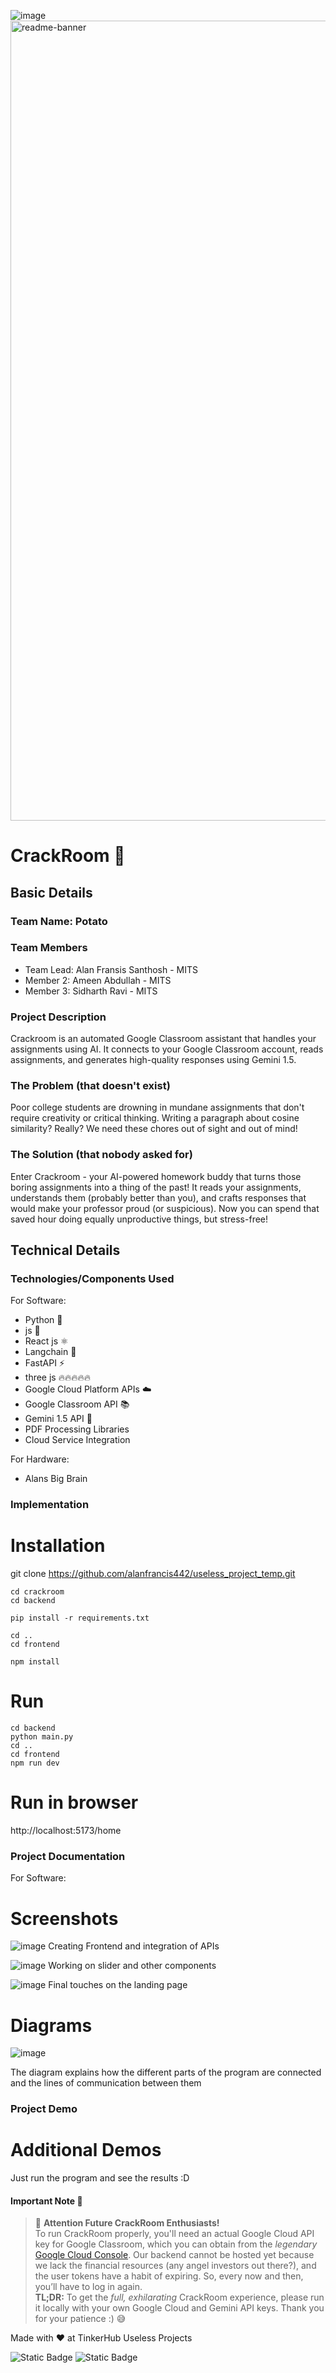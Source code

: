 ![image](https://github.com/user-attachments/assets/d441e912-04ca-4eea-8b7f-3d55d6e3b1d4)<img width="1280" alt="readme-banner" src="https://github.com/user-attachments/assets/35332e92-44cb-425b-9dff-27bcf1023c6c">

# CrackRoom 🗿


## Basic Details
### Team Name: Potato


### Team Members
- Team Lead: Alan Fransis Santhosh - MITS
- Member 2: Ameen Abdullah - MITS
- Member 3: Sidharth Ravi - MITS

### Project Description
Crackroom is an automated Google Classroom assistant that handles your assignments using AI. It connects to your Google Classroom account, reads assignments, and generates high-quality responses using Gemini 1.5.

### The Problem (that doesn't exist)
Poor college students are drowning in mundane assignments that don't require creativity or critical thinking. Writing a paragraph about cosine similarity? Really? We need these chores out of sight and out of mind!

### The Solution (that nobody asked for)
Enter Crackroom - your AI-powered homework buddy that turns those boring assignments into a thing of the past! It reads your assignments, understands them (probably better than you), and crafts responses that would make your professor proud (or suspicious). Now you can spend that saved hour doing equally unproductive things, but stress-free!

## Technical Details
### Technologies/Components Used
For Software:
- Python 💙
- js 💛
- React js ⚛️
- Langchain 🦜
- FastAPI ⚡
- three js 🔥🔥🔥🔥🔥
- Google Cloud Platform APIs ☁️
- Google Classroom API 📚
- Gemini 1.5 API 🤖
- PDF Processing Libraries
- Cloud Service Integration

For Hardware:
- Alans Big Brain


### Implementation
# Installation
git clone https://github.com/alanfrancis442/useless_project_temp.git

```shell
cd crackroom
cd backend

pip install -r requirements.txt
```

```shell
cd ..
cd frontend

npm install
```

# Run
```shell
cd backend
python main.py
cd ..
cd frontend
npm run dev
```

# Run in browser
http://localhost:5173/home

### Project Documentation
For Software:

# Screenshots 
![image](https://github.com/user-attachments/assets/4030f70c-7a79-4189-bb99-871d6cb20a65)
Creating Frontend and integration of APIs

![image](https://github.com/user-attachments/assets/55141f33-ee93-4ae1-b44d-2eafa427749b)
Working on slider and other components

![image](https://github.com/user-attachments/assets/91e70d37-10e4-41d4-ac69-ae97dbceaba4)
Final touches on the landing page

# Diagrams
![image](https://github.com/user-attachments/assets/8a098617-4f8f-4df9-bed4-06f33d1ac964)

The diagram explains how the different parts of the program are connected and the lines of communication between them

### Project Demo
# Additional Demos
Just run the program and see the results :D

#### Important Note 📝
> 🚨 **Attention Future CrackRoom Enthusiasts!**  
> To run CrackRoom properly, you'll need an actual Google Cloud API key for Google Classroom, which you can obtain from the *legendary* [Google Cloud Console](https://console.cloud.google.com/). Our backend cannot be hosted yet because we lack the financial resources (any angel investors out there?), and the user tokens have a habit of expiring. So, every now and then, you’ll have to log in again.  
> **TL;DR:** To get the *full, exhilarating* CrackRoom experience, please run it locally with your own Google Cloud and Gemini API keys. Thank you for your patience :) 😅


Made with ❤️ at TinkerHub Useless Projects 

![Static Badge](https://img.shields.io/badge/TinkerHub-24?color=%23000000&link=https%3A%2F%2Fwww.tinkerhub.org%2F)
![Static Badge](https://img.shields.io/badge/UselessProject--24-24?link=https%3A%2F%2Fwww.tinkerhub.org%2Fevents%2FQ2Q1TQKX6Q%2FUseless%2520Projects)




